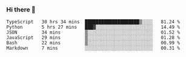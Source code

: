 ### Hi there 👋

<!--START_SECTION:waka-->

```text
TypeScript   30 hrs 34 mins  ████████████████████▒░░░░   81.24 %
Python       5 hrs 27 mins   ███▓░░░░░░░░░░░░░░░░░░░░░   14.49 %
JSON         34 mins         ▒░░░░░░░░░░░░░░░░░░░░░░░░   01.52 %
JavaScript   29 mins         ▒░░░░░░░░░░░░░░░░░░░░░░░░   01.28 %
Bash         22 mins         ▒░░░░░░░░░░░░░░░░░░░░░░░░   00.99 %
Markdown     7 mins          ░░░░░░░░░░░░░░░░░░░░░░░░░   00.31 %
```

<!--END_SECTION:waka-->

<!--
**pedrobzz/pedrobzz** is a ✨ _special_ ✨ repository because its `README.md` (this file) appears on your GitHub profile.

Here are some ideas to get you started:

- 🔭 I’m currently working on ...
- 🌱 I’m currently learning ...
- 👯 I’m looking to collaborate on ...
- 🤔 I’m looking for help with ...
- 💬 Ask me about ...
- 📫 How to reach me: ...
- 😄 Pronouns: ...
- ⚡ Fun fact: ...
-->
